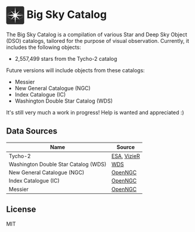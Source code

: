 # <img src="https://raw.githubusercontent.com/steveberardi/bigsky/main/docs/images/logo.svg" width="48" style="vertical-align:middle"> Big Sky Catalog

The Big Sky Catalog is a compilation of various Star and Deep Sky Object (DSO) catalogs, tailored for the purpose of visual observation. Currently, it includes the following objects:

- 2,557,499 stars from the Tycho-2 catalog

Future versions will include objects from these catalogs:

- Messier
- New General Catalogue (NGC)
- Index Catalogue (IC)
- Washington Double Star Catalog (WDS)

It's still very much a work in progress! Help is wanted and appreciated :)

## Data Sources
| Name  | Source  |
|---|---|
| Tycho-2 | [ESA](https://www.cosmos.esa.int/web/hipparcos/tycho-2), [VizieR](https://cdsarc.cds.unistra.fr/viz-bin/cat/I/259#/article)   |
| Washington Double Star Catalog (WDS) | [WDS](http://www.astro.gsu.edu/wds/)  |
| New General Catalogue (NGC) | [OpenNGC](https://github.com/mattiaverga/OpenNGC)  |
| Index Catalogue (IC) | [OpenNGC](https://github.com/mattiaverga/OpenNGC)  |
| Messier | [OpenNGC](https://github.com/mattiaverga/OpenNGC)   |


## License
MIT
